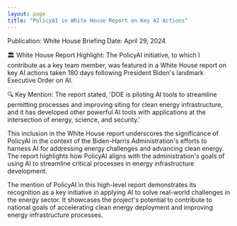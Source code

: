 ```yaml
---
layout: page
title: "PolicyAI in White House Report on Key AI Actions"
---
```


Publication: White House Briefing
Date: April 29, 2024

🏛️ White House Report Highlight: The PolicyAI initiative, to which I contribute as a key team member, was featured in a White House report on key AI actions taken 180 days following President Biden's landmark Executive Order on AI.

🔍 Key Mention: The report stated, 'DOE is piloting AI tools to streamline permitting processes and improving siting for clean energy infrastructure, and it has developed other powerful AI tools with applications at the intersection of energy, science, and security.'

This inclusion in the White House report underscores the significance of PolicyAI in the context of the Biden-Harris Administration's efforts to harness AI for addressing energy challenges and advancing clean energy. The report highlights how PolicyAI aligns with the administration's goals of using AI to streamline critical processes in energy infrastructure development.

The mention of PolicyAI in this high-level report demonstrates its recognition as a key initiative in applying AI to solve real-world challenges in the energy sector. It showcases the project's potential to contribute to national goals of accelerating clean energy deployment and improving energy infrastructure processes.

